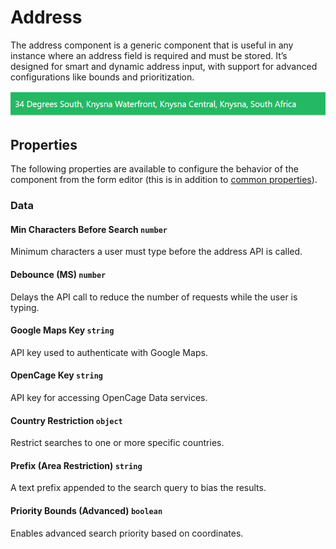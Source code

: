 # Address

The address component is a generic component that is useful in any instance where an address field is required and must be stored. It’s designed for smart and dynamic address input, with support for advanced configurations like bounds and prioritization.

[//]: # '<iframe width="100%" height="500" src="https://pd-docs-adminportal-test.shesha.dev/shesha/forms-designer/?id=d1a61bc8-6960-4426-9e00-b0637f39d8b1" title="Address Component" ></iframe>'

![Image](../Advanced/images/address2.png)

## Properties

The following properties are available to configure the behavior of the component from the form editor (this is in addition to [common properties](/docs/front-end-basics/form-components/common-component-properties)).

### Data

#### Min Characters Before Search `number`
Minimum characters a user must type before the address API is called.

#### Debounce (MS) `number`
Delays the API call to reduce the number of requests while the user is typing.

#### Google Maps Key `string`
API key used to authenticate with Google Maps.

#### OpenCage Key `string`
API key for accessing OpenCage Data services.

#### Country Restriction `object`
Restrict searches to one or more specific countries.

#### Prefix (Area Restriction) `string`
A text prefix appended to the search query to bias the results.

#### Priority Bounds (Advanced) `boolean`
Enables advanced search priority based on coordinates.
